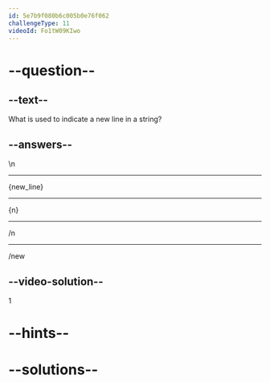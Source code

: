 ```yaml
---
id: 5e7b9f080b6c005b0e76f062
challengeType: 11
videoId: Fo1tW09KIwo
---
```


# --question--

## --text--

What is used to indicate a new line in a string?

## --answers--

\\n

---

{new_line}

---

{n}

---

/n

---

/new

## --video-solution--

1

# --hints--


# --solutions--

